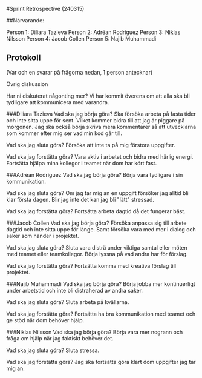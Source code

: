 #Sprint Retrospective (240315)

##Närvarande:

Person 1: Diliara Tazieva
Person 2: Adréan Rodriguez
Person 3: Niklas Nilsson
Person 4: Jacob Collen
Person 5: Najib Muhammadi


## Protokoll
(Var och en svarar på frågorna nedan, 1 person antecknar)

Övrig diskussion

Har ni diskuterat någonting mer?
Vi har kommit överens om att alla ska bli tydligare att kommunicera med varandra.



###Diliara Tazieva
Vad ska jag börja göra?
Ska försöka arbeta på fasta tider och inte sitta uppe för sent. Vilket kommer bidra till att jag är piggare på morgonen.
Jag ska också börja skriva mera kommentarer så att utvecklarna som kommer efter mig ser vad min kod går till.

Vad ska jag sluta göra?
Försöka att inte ta på mig förstora uppgifter.

Vad ska jag forstätta göra?
Vara aktiv i arbetet och bidra med härlig energi. Fortsätta hjälpa mina kollegor i teamet när dom har kört fast.




###Adréan Rodriguez
Vad ska jag börja göra?
Börja vara tydligare i sin kommunikation.

Vad ska jag sluta göra?
Om jag tar mig an en uppgift försöker jag alltid bli klar första dagen. Blir jag inte det kan jag bli "lätt" stressad.

Vad ska jag forstätta göra?
Fortsätta arbeta dagtid då det fungerar bäst.


###Jacob Collen
Vad ska jag börja göra?
Försöka anpassa sig till arbete dagtid och inte sitta uppe för länge. Samt försöka vara med mer i dialog och saker som händer i projektet.

Vad ska jag sluta göra?
Sluta vara disträ under viktiga samtal eller möten med teamet eller teamkollegor. Börja lyssna på vad andra har för förslag.

Vad ska jag forstätta göra?
Fortsätta komma med kreativa förslag till projektet.


###Najib Muhammadi
Vad ska jag börja göra?
Börja jobba mer kontinuerligt under arbetstid och inte bli distraherad av andra saker.

Vad ska jag sluta göra?
Sluta arbeta på kvällarna.


Vad ska jag forstätta göra?
Fortsätta ha bra kommunikation med teamet och ge stöd när dom behöver hjälp.



###Niklas Nilsson
Vad ska jag börja göra?
Börja vara mer nogrann och fråga om hjälp när jag faktiskt behöver det.

Vad ska jag sluta göra?
Sluta stressa.

Vad ska jag forstätta göra?
Jag ska fortsätta göra klart dom uppgifter jag tar mig an.
